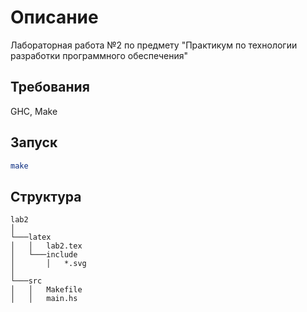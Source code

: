 # Описание

Лабораторная работа №2 по предмету "Практикум по технологии разработки программного обеспечения"

## Требования
GHC, Make

## Запуск

```bash
make
```

## Структура

```
lab2
│
└───latex  
│   │   lab2.tex
│   └───include
│       │   *.svg
│
└───src
│   │   Makefile
│   │   main.hs
```